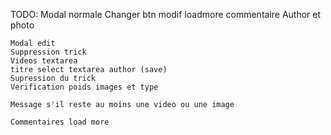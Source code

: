 
TODO:
    Modal normale
    Changer btn modif
    loadmore commentaire
    Author et photo

    Modal edit 
    Suppression trick
    Videos textarea
    titre select textarea author (save)
    Supression du trick 
    Verification poids images et type

    Message s'il reste au moins une video ou une image

    Commentaires load more
